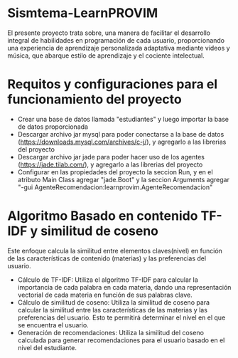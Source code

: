 # Sismtema-LearnPROVIM
El presente proyecto trata sobre, una manera de facilitar el desarrollo integral de habilidades en programación de cada usuario, proporcionando una experiencia de aprendizaje personalizada adaptativa mediante vídeos y música, que abarque estilo de aprendizaje y el cociente intelectual.
# Requitos y configuraciones para el funcionamiento del proyecto
* Crear una base de datos llamada "estudiantes" y luego importar la base de datos proporcionada
* Descargar archivo jar mysql para poder conectarse a la base de datos (https://downloads.mysql.com/archives/c-j/), y agregarlo a las librerias del proyecto
* Descargar archivo jar jade para poder hacer uso de los agentes (https://jade.tilab.com/), y agregarlo a las librerias del proyecto
* Configurar en las propiedades del proyecto la seccion Run, y en el atributo Main Class agregar "jade.Boot" y la seccion Arguments agregar "-gui AgenteRecomendacion:learnprovim.AgenteRecomendacion"
# Algoritmo Basado en contenido TF-IDF y similitud de coseno
Este enfoque calcula la similitud entre elementos claves(nivel) en función de las características de contenido (materias) y las preferencias del usuario.
* Cálculo de TF-IDF: Utiliza el algoritmo TF-IDF para calcular la importancia de cada palabra en cada materia, dando una representación vectorial de cada materia en función de sus palabras clave.
* Cálculo de similitud de coseno: Utiliza la similitud de coseno para calcular la similitud entre las características de las materias y las preferencias del usuario. Esto te permitirá determinar el nivel en el que se encuentra el usuario.
* Generación de recomendaciones: Utiliza la similitud del coseno calculada para generar recomendaciones para el usuario basado en el nivel del estudiante.
